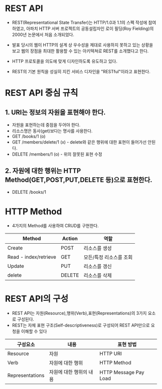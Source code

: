 # REST API

- REST(Representational State Transfer)는 HTTP/1.0과 1.1의 스펙 작성에 참여하였고, 아파치 HTTP 서버 프로젝트의 공동설립자인 로이 필딩(Roy Fielding)의 2000년 논문에서 처음 소개되었다.

- 발표 당시의 웹이 HTTP의 설계 상 우수성을 제대로 사용하지 못하고 있는 상황을 보고 웹의 장점을 최대한 활용할 수 있는 아키텍쳐로 REST를 소개했다고 한다.

- HTTP 프로토콜을 의도에 맞게 디자인하도록 유도하고 있다.

- REST의 기본 원칙을 성실히 지킨 서비스 디자인을 "RESTful"이라고 표현한다.


# REST API 중심 규칙

## 1. URI는 정보의 자원을 표현해야 한다.
- 자원을 표현하는데 중점을 두어야 한다.
- 리소스명은 동사(get)보다는 명사를 사용한다.
- GET /books/1 (o)
- GET /members/delete/1 (x) - delete와 같은 행위에 대한 표현이 들어가선 안된다.
- DELETE /members/1 (o) - 위의 잘못된 표현 수정

## 2. 자원에 대한 행위는 HTTP Method(GET,POST,PUT,DELETE 등)으로 표현한다.
- DELETE /books/1


# HTTP Method
- 4가지의 Method를 사용하여 CRUD를 구현한다.

Method  | Action | 역할
--------- | --------- | ---------
Create    | POST | 리소스를 생성
Read - index/retrieve | GET | 모든/특정 리소스를 조회
Update | PUT | 리소스를 갱신
delete | DELETE | 리소스를 삭제


# REST API의 구성
- REST API는 자원(Resource),행위(Verb),표현(Representations)의 3가지 요소로 구성된다.
- REST는 자체 표현 구조(Self-descriptiveness)로 구성되어 REST API만으로 요청을 이해할 수 있다

구성요소  | 내용 | 표현 방법
---------| --------- | ---------
Resource | 자원 | HTTP URI
Verb | 자원에 대한 행위 | HTTP Method
Representations | 자원에 대한 행위의 내용 | HTTP Message Pay Load

